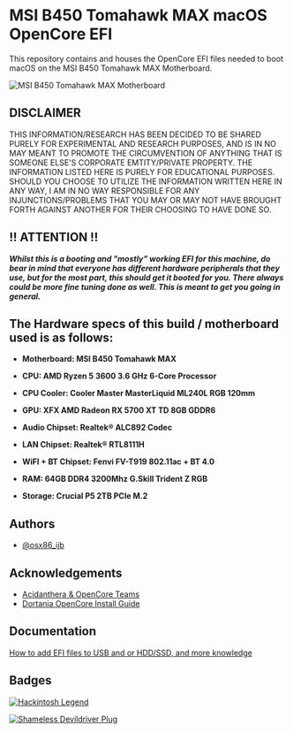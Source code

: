 
# MSI B450 Tomahawk MAX macOS OpenCore EFI

This repository contains and houses the OpenCore EFI files needed to boot macOS on the MSI B450 Tomahawk MAX Motherboard.

![MSI B450 Tomahawk MAX Motherboard](https://asset.msi.com/resize/image/global/product/product_1_20200806161944_5f2bbd20c4441.png62405b38c58fe0f07fcef2367d8a9ba1/1024.png)

## DISCLAIMER

THIS INFORMATION/RESEARCH HAS BEEN DECIDED TO BE SHARED PURELY FOR EXPERIMENTAL AND RESEARCH PURPOSES, AND IS IN NO MAY MEANT TO PROMOTE THE CIRCUMVENTION OF ANYTHING THAT IS SOMEONE ELSE'S CORPORATE EMTITY/PRIVATE PROPERTY. THE INFORMATION LISTED HERE IS PURELY FOR EDUCATIONAL PURPOSES. SHOULD YOU CHOOSE TO UTILIZE THE INFORMATION WRITTEN HERE IN ANY WAY, I AM IN NO WAY RESPONSIBLE FOR ANY INJUNCTIONS/PROBLEMS THAT YOU MAY OR MAY NOT HAVE BROUGHT FORTH AGAINST ANOTHER FOR THEIR CHOOSING TO HAVE DONE SO.

## !! ATTENTION !!
_**Whilst this is a booting and "mostly" working EFI for this machine, do bear in mind that everyone has different hardware peripherals that they use, but for the most part, this should get it booted for you. There always could be more fine tuning done as well. This is meant to get you going in general.**_

## The Hardware specs of this build / motherboard used is as follows:

- **Motherboard: MSI B450 Tomahawk MAX**

- **CPU: AMD Ryzen 5 3600 3.6 GHz 6-Core Processor**

- **CPU Cooler: Cooler Master MasterLiquid ML240L RGB 120mm**

- **GPU: XFX AMD Radeon RX 5700 XT TD 8GB GDDR6**

- **Audio Chipset: Realtek® ALC892 Codec**

- **LAN Chipset: Realtek® RTL8111H**

- **WiFI + BT Chipset: Fenvi FV-T919 802.11ac + BT 4.0**

- **RAM: 64GB DDR4 3200Mhz G.Skill Trident Z RGB**

- **Storage: Crucial P5 2TB PCIe M.2**

## Authors

- [@osx86_ijb](https://www.github.com/osx86-ijb)

## Acknowledgements
- [Acidanthera & OpenCore Teams](https://github.com/acidanthera)
- [Dortania OpenCore Install Guide](https://dortania.github.io/OpenCore-Install-Guide/)

## Documentation

[How to add EFI files to USB and or HDD/SSD, and more knowledge](https://dortania.github.io/OpenCore-Install-Guide/installer-guide/opencore-efi.html)

## Badges

[![Hackintosh Legend](https://img.shields.io/badge/Hackintosh-Legend-red)](https://github.com/osx86-ijb)

[![Shameless Devildriver Plug](https://img.shields.io/badge/Go%20There-Away%20From%20Me-brightgreeng)](https://www.youtube.com/watch?v=PjACk_dw1v8)
